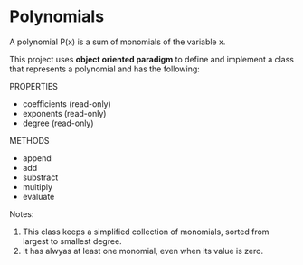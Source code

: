 # Polynomials

A polynomial P(x) is a sum of monomials of the variable x. 

This project uses **object oriented paradigm** to define and implement a class that represents a polynomial and has the following:

PROPERTIES
* coefficients (read-only)
* exponents (read-only)
* degree (read-only)

METHODS
* append
* add
* substract
* multiply
* evaluate

Notes:

1. This class keeps a simplified collection of monomials, sorted from largest to smallest degree.
2. It has alwyas at least one monomial, even when its value is zero.

